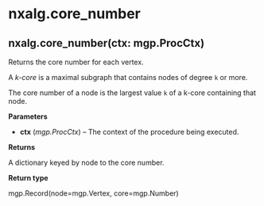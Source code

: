 # nxalg.core\_number

## nxalg.core\_number\(ctx: mgp.ProcCtx\)

Returns the core number for each vertex.

A _k-core_ is a maximal subgraph that contains nodes of degree `k` or more.

The core number of a node is the largest value `k` of a k-core containing that node.

**Parameters**

* **ctx** \(_mgp.ProcCtx_\) – The context of the procedure being executed.

**Returns**

A dictionary keyed by node to the core number.

**Return type**

mgp.Record\(node=mgp.Vertex, core=mgp.Number\)

